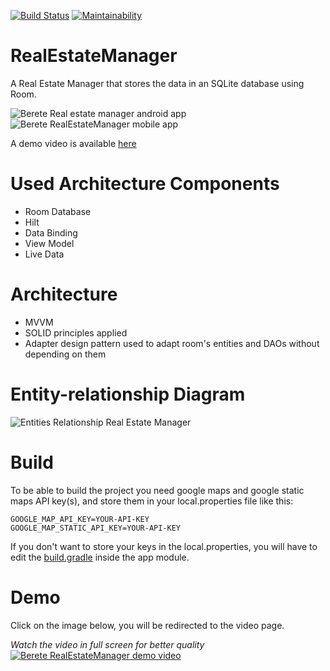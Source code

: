[![Build Status](https://travis-ci.com/sitatec/RealEstateManager.svg?branch=master)](https://travis-ci.com/sitatec/RealEstateManager) [![Maintainability](https://api.codeclimate.com/v1/badges/7ebf01f657a570d9786f/maintainability)](https://codeclimate.com/github/sitatec/RealEstateManager/maintainability)
# RealEstateManager
A Real Estate Manager that stores the data in an SQLite database using Room.

![Berete Real estate manager android app](https://github.com/sitatec/RealEstateManager/blob/master/assets/real_estate_manager_banner.png)
![Berete RealEstateManager mobile app](https://github.com/sitatec/RealEstateManager/blob/master/assets/REM_banner_small_screens.png)


A demo video is available [here](#demo)
# Used Architecture Components
  - Room Database
  - Hilt
  - Data Binding
  - View Model
  - Live Data
  
# Architecture
  - MVVM  
  - SOLID principles applied
  - Adapter design pattern used to adapt room's entities and DAOs without depending on them
  
# Entity-relationship Diagram
![Entities Relationship Real Estate Manager](https://github.com/sitatec/RealEstateManager/blob/master/assets/EntityRelationship.png)

# Build
To be able to build the project you need google maps and google static maps API key(s), and store them in your local.properties file like this:
```
GOOGLE_MAP_API_KEY=YOUR-API-KEY
GOOGLE_MAP_STATIC_API_KEY=YOUR-API-KEY
```
If you don't want to store your keys in the local.properties, you will have to edit the [build.gradle](https://github.com/sitatec/RealEstateManager/blob/1e2c41261c4c2ac23369f2feed70bfa5cbe7afcc/app/build.gradle#L20) inside the app module.

# Demo
Click on the image below, you will be redirected to the video page.

_Watch the video in full screen for better quality_
[![Berete RealEstateManager demo video](https://github.com/sitatec/RealEstateManager/blob/master/assets/screenshot.png)](https://drive.google.com/file/d/1LSv3KUzzywHuQjkeqI5HgW6QNaCOGtUZ/view?usp=sharing)
